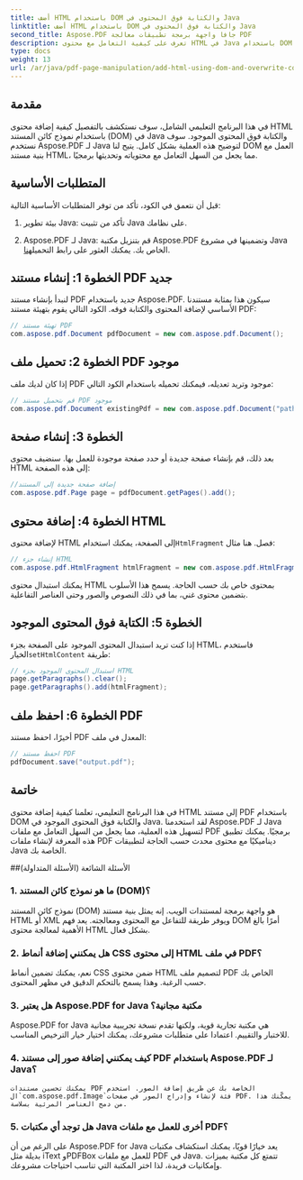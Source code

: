 ```yaml
---
title: أضف HTML باستخدام DOM والكتابة فوق المحتوى في Java
linktitle: أضف HTML باستخدام DOM والكتابة فوق المحتوى في Java
second_title: Aspose.PDF جافا واجهة برمجة تطبيقات معالجة PDF
description: تعرف على كيفية التعامل مع محتوى HTML في Java باستخدام DOM (نموذج كائن المستند) والكتابة فوق المحتوى الموجود. اتبع هذا الدليل خطوة بخطوة مع أمثلة التعليمات البرمجية المصدر باستخدام Aspose.PDF لـ Java.
type: docs
weight: 13
url: /ar/java/pdf-page-manipulation/add-html-using-dom-and-overwrite-content-in-java/
---
```


## مقدمة

في هذا البرنامج التعليمي الشامل، سوف نستكشف بالتفصيل كيفية إضافة محتوى HTML باستخدام نموذج كائن المستند (DOM) في Java والكتابة فوق المحتوى الموجود. سوف نستخدم Aspose.PDF لـ Java لتوضيح هذه العملية بشكل كامل. يتيح لنا DOM العمل مع بنية مستند HTML، مما يجعل من السهل التعامل مع محتوياته وتحديثها برمجيًا.

## المتطلبات الأساسية

قبل أن نتعمق في الكود، تأكد من توفر المتطلبات الأساسية التالية:

1. بيئة تطوير Java: تأكد من تثبيت Java على نظامك.

2.  Aspose.PDF لـ Java: قم بتنزيل مكتبة Aspose.PDF وتضمينها في مشروع Java الخاص بك. يمكنك العثور على رابط التحميل[هنا](https://releases.aspose.com/pdf/java/).

## الخطوة 1: إنشاء مستند PDF جديد

لنبدأ بإنشاء مستند PDF جديد باستخدام Aspose.PDF. سيكون هذا بمثابة مستندنا الأساسي لإضافة المحتوى والكتابة فوقه. الكود التالي يقوم بتهيئة مستند PDF:

```java
// تهيئة مستند PDF
com.aspose.pdf.Document pdfDocument = new com.aspose.pdf.Document();
```

## الخطوة 2: تحميل ملف PDF موجود

إذا كان لديك ملف PDF موجود وتريد تعديله، فيمكنك تحميله باستخدام الكود التالي:

```java
// قم بتحميل مستند PDF موجود
com.aspose.pdf.Document existingPdf = new com.aspose.pdf.Document("path/to/existing.pdf");
```

## الخطوة 3: إنشاء صفحة

بعد ذلك، قم بإنشاء صفحة جديدة أو حدد صفحة موجودة للعمل بها. سنضيف محتوى HTML إلى هذه الصفحة:

```java
//إضافة صفحة جديدة إلى المستند
com.aspose.pdf.Page page = pdfDocument.getPages().add();
```

## الخطوة 4: إضافة محتوى HTML

 لإضافة محتوى HTML إلى الصفحة، يمكنك استخدام`HtmlFragment` فصل. هنا مثال:

```java
// إنشاء جزء HTML
com.aspose.pdf.HtmlFragment htmlFragment = new com.aspose.pdf.HtmlFragment("<h1>Hello, World!</h1>");
```

يمكنك استبدال محتوى HTML بمحتوى خاص بك حسب الحاجة. يسمح هذا الأسلوب بتضمين محتوى غني، بما في ذلك النصوص والصور وحتى العناصر التفاعلية.

## الخطوة 5: الكتابة فوق المحتوى الموجود

 إذا كنت تريد استبدال المحتوى الموجود على الصفحة بجزء HTML، فاستخدم الخيار`setHtmlContent` طريقة:

```java
// استبدال المحتوى الموجود بجزء HTML
page.getParagraphs().clear();
page.getParagraphs().add(htmlFragment);
```

## الخطوة 6: احفظ ملف PDF

أخيرًا، احفظ مستند PDF المعدل في ملف:

```java
// احفظ مستند PDF
pdfDocument.save("output.pdf");
```

## خاتمة

في هذا البرنامج التعليمي، تعلمنا كيفية إضافة محتوى HTML إلى مستند PDF باستخدام DOM والكتابة فوق المحتوى الموجود في Java. لقد استخدمنا Aspose.PDF لـ Java لتسهيل هذه العملية، مما يجعل من السهل التعامل مع ملفات PDF برمجيًا. يمكنك تطبيق هذه المعرفة لإنشاء ملفات PDF ديناميكيًا مع محتوى محدث حسب الحاجة لتطبيقات Java الخاصة بك.

##الأسئلة الشائعة (الأسئلة المتداولة)

### 1. ما هو نموذج كائن المستند (DOM)؟
   نموذج كائن المستند (DOM) هو واجهة برمجة لمستندات الويب. إنه يمثل بنية مستند HTML أو XML ويوفر طريقة للتفاعل مع المحتوى ومعالجته. يعد فهم DOM أمرًا بالغ الأهمية لمعالجة محتوى HTML بشكل فعال.

### 2. هل يمكنني إضافة أنماط CSS إلى محتوى HTML في ملف PDF؟
   نعم، يمكنك تضمين أنماط CSS ضمن محتوى HTML لتصميم ملف PDF الخاص بك حسب الرغبة. وهذا يسمح بالتحكم الدقيق في مظهر المحتوى.

### 3. هل يعتبر Aspose.PDF for Java مكتبة مجانية؟
   Aspose.PDF for Java هي مكتبة تجارية قوية، ولكنها تقدم نسخة تجريبية مجانية للاختبار والتقييم. اعتمادا على متطلبات مشروعك، يمكنك اختيار خيار الترخيص المناسب.

### 4. كيف يمكنني إضافة صور إلى مستند PDF باستخدام Aspose.PDF لـ Java؟
    يمكنك تحسين مستندات PDF الخاصة بك عن طريق إضافة الصور. استخدم ال`com.aspose.pdf.Image`فئة لإنشاء وإدراج الصور في صفحات PDF. يمكّنك هذا من دمج العناصر المرئية بسلاسة.

### 5. هل توجد أي مكتبات Java أخرى للعمل مع ملفات PDF؟
   على الرغم من أن Aspose.PDF for Java يعد خيارًا قويًا، يمكنك استكشاف مكتبات بديلة مثل iText وPDFBox للعمل مع ملفات PDF في Java. تتمتع كل مكتبة بميزات وإمكانيات فريدة، لذا اختر المكتبة التي تناسب احتياجات مشروعك.
